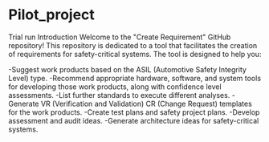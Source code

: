 # Pilot_project

Trial run 
Introduction
Welcome to the "Create Requirement" GitHub repository! This repository is dedicated to a tool that facilitates the creation of requirements for safety-critical systems. The tool is designed to help you:

-Suggest work products based on the ASIL (Automotive Safety Integrity Level) type.
-Recommend appropriate hardware, software, and system tools for developing those work products, along with confidence level assessments.
-List further standards to execute different analyses.
-Generate VR (Verification and Validation) CR (Change Request) templates for the work products.
-Create test plans and safety project plans.
-Develop assessment and audit ideas.
-Generate architecture ideas for safety-critical systems.
